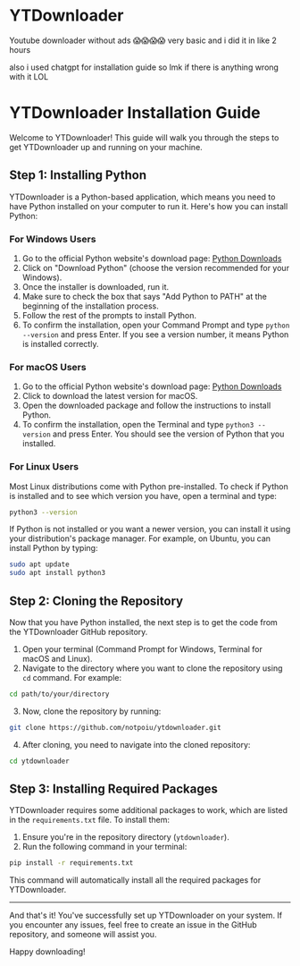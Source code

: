 # YTDownloader
Youtube downloader without ads 😱😱😱😱
very basic and i did it in like 2 hours

also i used chatgpt for installation guide so lmk if there is anything wrong with it LOL

# YTDownloader Installation Guide

Welcome to YTDownloader! This guide will walk you through the steps to get YTDownloader up and running on your machine.

## Step 1: Installing Python

YTDownloader is a Python-based application, which means you need to have Python installed on your computer to run it. Here's how you can install Python:

### For Windows Users

1. Go to the official Python website's download page: [Python Downloads](https://www.python.org/downloads/windows/)
2. Click on "Download Python" (choose the version recommended for your Windows).
3. Once the installer is downloaded, run it.
4. Make sure to check the box that says "Add Python to PATH" at the beginning of the installation process.
5. Follow the rest of the prompts to install Python.
6. To confirm the installation, open your Command Prompt and type `python --version` and press Enter. If you see a version number, it means Python is installed correctly.

### For macOS Users

1. Go to the official Python website's download page: [Python Downloads](https://www.python.org/downloads/mac-osx/)
2. Click to download the latest version for macOS.
3. Open the downloaded package and follow the instructions to install Python.
4. To confirm the installation, open the Terminal and type `python3 --version` and press Enter. You should see the version of Python that you installed.

### For Linux Users

Most Linux distributions come with Python pre-installed. To check if Python is installed and to see which version you have, open a terminal and type:
```bash
python3 --version
```
If Python is not installed or you want a newer version, you can install it using your distribution's package manager. For example, on Ubuntu, you can install Python by typing:
```bash
sudo apt update
sudo apt install python3
```

## Step 2: Cloning the Repository

Now that you have Python installed, the next step is to get the code from the YTDownloader GitHub repository.

1. Open your terminal (Command Prompt for Windows, Terminal for macOS and Linux).
2. Navigate to the directory where you want to clone the repository using `cd` command. For example:
```bash
cd path/to/your/directory
```
3. Now, clone the repository by running:
```bash
git clone https://github.com/notpoiu/ytdownloader.git
```
4. After cloning, you need to navigate into the cloned repository:
```bash
cd ytdownloader
```

## Step 3: Installing Required Packages

YTDownloader requires some additional packages to work, which are listed in the `requirements.txt` file. To install them:

1. Ensure you're in the repository directory (`ytdownloader`).
2. Run the following command in your terminal:
```bash
pip install -r requirements.txt
```
This command will automatically install all the required packages for YTDownloader.

---

And that's it! You've successfully set up YTDownloader on your system. If you encounter any issues, feel free to create an issue in the GitHub repository, and someone will assist you.

Happy downloading!
